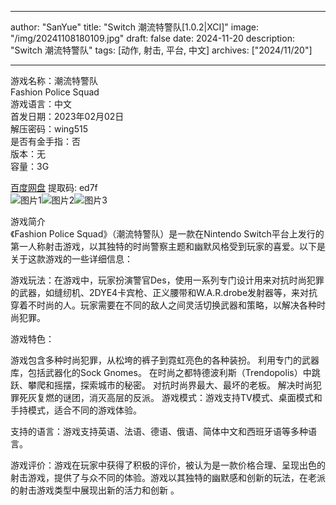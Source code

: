 
---
author: "SanYue"
title: "Switch 潮流特警队[1.0.2|XCI]"
image: "/img/20241108180109.jpg"
draft: false
date: 2024-11-20
description: "Switch 潮流特警队"
tags: [动作, 射击, 平台, 中文]
archives: ["2024/11/20"]

---

游戏名称：潮流特警队   
Fashion Police Squad    
游戏语言：中文  
首发日期：2023年02月02日  
解压密码：wing515  
是否有金手指：否  
版本：无   
容量：3G

[百度网盘](https//pan.baidu.com/s/1rOcyVxJkHG9rugpGuH5Vcg) 提取码: ed7f  
![图片1](/img/f123e4.jpg)![图片2](/img/36405e.jpg)![图片3](/img/6357d6.jpg)  

游戏简介  
《Fashion Police Squad》（潮流特警队）是一款在Nintendo Switch平台上发行的第一人称射击游戏，以其独特的时尚警察主题和幽默风格受到玩家的喜爱。以下是关于这款游戏的一些详细信息：

游戏玩法：在游戏中，玩家扮演警官Des，使用一系列专门设计用来对抗时尚犯罪的武器，如缝纫机、2DYE4卡宾枪、正义腰带和W.A.R.drobe发射器等，来对抗穿着不时尚的人。玩家需要在不同的敌人之间灵活切换武器和策略，以解决各种时尚犯罪。

游戏特色：

游戏包含多种时尚犯罪，从松垮的裤子到霓虹亮色的各种装扮。
利用专门的武器库，包括武器化的Sock Gnomes。
在时尚之都特德波利斯（Trendopolis）中跳跃、攀爬和摇摆，探索城市的秘密。
对抗时尚界最大、最坏的老板。
解决时尚犯罪死灰复燃的谜团，消灭高层的反派。
游戏模式：游戏支持TV模式、桌面模式和手持模式，适合不同的游戏体验。

支持的语言：游戏支持英语、法语、德语、俄语、简体中文和西班牙语等多种语言。

游戏评价：游戏在玩家中获得了积极的评价，被认为是一款价格合理、呈现出色的射击游戏，提供了与众不同的体验。游戏以其独特的幽默感和创新的玩法，在老派的射击游戏类型中展现出新的活力和创新
。
